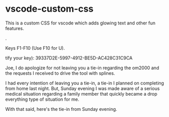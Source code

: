 # vscode-custom-css
This is a custom CSS for vscode which adds glowing text and other fun features.


.

Keys F1-F10 (Use F10 for U).

tify your key): 39337D2E-5997-4912-BE5D-AC428C31C9CA


Joe, I do apologize for not leaving you a tie-in regarding the om2000 and the requests I received to drive the tool with splines.

I had every intention of leaving you a tie-in, a tie-in I planned on completing from home last night. But, Sunday evening I was made aware of a serious medical situation regarding a family member that quickly became a drop everything type of situation for me. 

With that said, here's the tie-in from Sunday evening.

